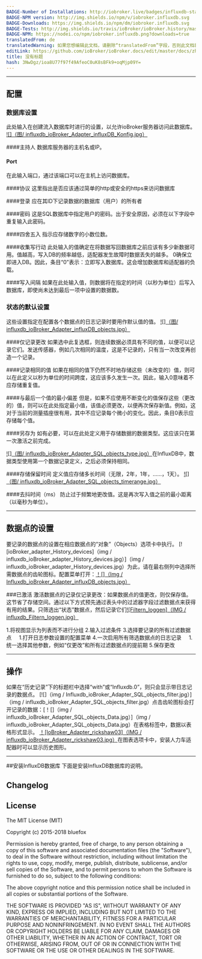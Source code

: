 ```yaml
---
BADGE-Number of Installations: http://iobroker.live/badges/influxdb-stable.svg
BADGE-NPM version: http://img.shields.io/npm/v/iobroker.influxdb.svg
BADGE-Downloads: https://img.shields.io/npm/dm/iobroker.influxdb.svg
BADGE-Tests: http://img.shields.io/travis/ioBroker/ioBroker.history/master.svg
BADGE-NPM: https://nodei.co/npm/iobroker.influxdb.png?downloads=true
translatedFrom: de
translatedWarning: 如果您想编辑此文档，请删除“translatedFrom”字段，否则此文档将再次自动翻译
editLink: https://github.com/ioBroker/ioBroker.docs/edit/master/docs/zh-cn/adapterref/iobroker.influxdb/README.md
title: 没有标题
hash: 3NwDgz/ioa8U77f97f49AfeoC0uK8sBFk9+oqMjp09Y=
---
```

* * *

## <span id="Konfiguration">配置</span>
### <span id="Storage-Einstellungen">数据库设置</span>
此处输入在创建流入数据库时进行的设置，以允许ioBroker服务器访问此数据库。 [![]（图/ influxdb_ioBroker_Adapter_influxDB_Konfig.jpg）](../../../de/adapterref/iobroker.influxdb/img/influxdb_ioBroker_Adapter_influxDB_Konfig.jpg)

####主持人
数据库服务器的主机名或IP。

#### Port
在此输入端口，通过该端口可以在主机上访问数据库。

####协议
这里指出是否应该通过简单的http或安全的https来访问数据库

####登录
应在其ID下记录数据的数据库（用户）的所有者

####密码
这是SQL数据库中指定用户的密码。出于安全原因，必须在以下字段中重复输入此密码。

####四舍五入
指示应存储数字的小数位数。

####收集写行动
此处输入的值确定在将数据写回数据库之前应该有多少新数据可用。值越高，写入DB的频率越低，适配器发生故障时数据丢失的越多。 0确保立即进入DB。因此，条目“0”表示：立即写入数据库。这会增加数据库和适配器的负载。

####写入间隔
如果在此处输入值，则数据将在指定的时间（以秒为单位）后写入数据库，即使尚未达到最后一项中设置的数据数。

### <span id="Default_Einstellungen_fuer_Zustaende">状态的默认设置</span>
这些设置指定在配置各个数据点的日志记录时要用作默认值的值。 [![]（图/ influxdb_ioBroker_Adapter_influxDB_objects.jpg）](../../../de/adapterref/iobroker.influxdb/img/influxdb_ioBroker_Adapter_influxDB_objects.jpg)

####仅记录更改
如果选中此复选框，则连续数据必须具有不同的值，以便可以记录它们。发送传感器，例如几次相同的温度，这是不记录的，只有当一次改变再创造一个记录。

####记录相同的值
如果在相同的值下仍然不时地存储这些（未改变的）值，则可以在此定义以秒为单位的时间跨度，这应该多久发生一次。因此，输入0意味着不应存储重复值。

####与最后一个值的最小偏差
但是，如果不应使用不断变化的值保存这些（更改的）值，则可以在此处指定最小值，该值必须更改，以便再次保存新值。例如，这对于当前的测量插座很有用，其中不应记录每个微小的变化。因此，条目0表示应存储每个值。

####另存为
如有必要，可以在此处定义用于存储数据的数据类型。这应该只在第一次激活之前完成。

[![]（图/ influxdb_ioBroker_Adapter_SQL_objects_type.jpg）](../../../de/adapterref/iobroker.influxdb/img/iinfluxdb_oBroker_Adapter_SQL_objects_type.jpg)在InfluxDB中，数据类型使用第一个数据记录定义，之后必须保持相同。

####存储保留时间
定义值应存储多长时间（无限，2年，1年，......，1天）。 [![]（图/ influxdb_ioBroker_Adapter_SQL_objects_timerange.jpg）](../../../de/adapterref/iobroker.influxdb/img/influxdb_ioBroker_Adapter_SQL_objects_timerange.jpg)

####去抖时间（ms）
防止过于频繁地更改值。这是再次写入值之前的最小距离（以毫秒为单位）。

* * *

## <span id="Einstellungen_fuer_Datenpunkte">数据点的设置</span>
要记录的数据点的设置在相应数据点的“对象”（Objects）选项卡中执行。 [![ioBroker_adapter_History_devices]（img / influxdb_ioBroker_adapter_History_devices.jpg）]（img / influxdb_ioBroker_adapter_History_devices.jpg）为此，请在最右侧列中选择所需数据点的齿轮图标。配置菜单打开：[！[]（Img / Influxdb_ioBroker_Adapter_influxDB_objects.jpg）](../../../de/adapterref/iobroker.influxdb/img/influxdb_ioBroker_Adapter_influxDB_objects.jpg)

###已<span id="Aktiviert">激活</span>
激活数据点的记录仅记录更改：如果数据点的值更改，则仅保存值。这节省了存储空间。通过以下方式预先通过表头中的过滤器字段过滤数据点来获得有用的结果。只筛选出“状态”数据点，然后记录它们[![Filtern_loggen]（IMG / influxdb_Filtern_loggen.jpg）](../../../de/adapterref/iobroker.influxdb/img/Filtern_loggen.jpg)

1.将视图显示为列表而不进行分组
2.输入过滤条件
3.选择要记录的所有过滤数据点
    1.打开日志参数设置的配置菜单
4.一次启用所有筛选数据点的日志记录
    1.统一选择其他参数，例如“仅更改”和所有过滤数据点的提前期
5.保存更改

* * *

## <span id="Bedienung">**操作**</span>
如果在“历史记录”下的标题栏中选择“with”或“Influxdb.0”，则只会显示带日志记录的数据点。 [![]（img / Influxdb_ioBroker_Adapter_SQL_objects_filter.jpg）]（img / influxdb_ioBroker_Adapter_SQL_objects_filter.jpg）点击齿轮图标会打开记录的数据：[！[]（img / influxdb_ioBroker_Adapter_SQL_objects_Data.jpg）]（img / influxdb_ioBroker_Adapter_SQL_objects_Data.jpg）在表格标签中，数据以表格形式显示。 [！[IoBroker_Adapter_rickshaw03]（IMG / influxdb_ioBroker_Adapter_rickshaw03.jpg）](../../../de/adapterref/iobroker.influxdb/img/influxdb_ioBroker_Adapter_rickshaw03.jpg)在图表选项卡中，安装人力车适配器时可以显示历史图形。

* * *

##安装InfluxDB数据库
下面是安装InfluxDB数据库的说明。

## Changelog

## License

The MIT License (MIT)

Copyright (c) 2015-2018 bluefox

Permission is hereby granted, free of charge, to any person obtaining a copy
of this software and associated documentation files (the "Software"), to deal
in the Software without restriction, including without limitation the rights
to use, copy, modify, merge, publish, distribute, sublicense, and/or sell
copies of the Software, and to permit persons to whom the Software is
furnished to do so, subject to the following conditions:

The above copyright notice and this permission notice shall be included in
all copies or substantial portions of the Software.

THE SOFTWARE IS PROVIDED "AS IS", WITHOUT WARRANTY OF ANY KIND, EXPRESS OR
IMPLIED, INCLUDING BUT NOT LIMITED TO THE WARRANTIES OF MERCHANTABILITY,
FITNESS FOR A PARTICULAR PURPOSE AND NONINFRINGEMENT. IN NO EVENT SHALL THE
AUTHORS OR COPYRIGHT HOLDERS BE LIABLE FOR ANY CLAIM, DAMAGES OR OTHER
LIABILITY, WHETHER IN AN ACTION OF CONTRACT, TORT OR OTHERWISE, ARISING FROM,
OUT OF OR IN CONNECTION WITH THE SOFTWARE OR THE USE OR OTHER DEALINGS IN
THE SOFTWARE.